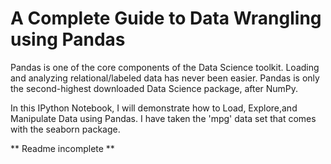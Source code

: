 # A Complete Guide to Data Wrangling using Pandas

Pandas is one of the core components of the Data Science toolkit. Loading and analyzing relational/labeled data has never been easier. Pandas is only the second-highest downloaded Data Science package, after NumPy.

In this IPython Notebook, I will demonstrate how to Load, Explore,and Manipulate Data using Pandas. I have taken the 'mpg' data set that comes with the seaborn package.

** Readme incomplete **